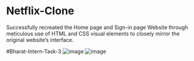 # Netflix-Clone
Successfully recreated the Home page and Sign-in page Website through meticulous use of HTML and CSS visual elements to closely mirror the original website’s interface.

#Bharat-Intern-Task-3
![image](https://github.com/monika522/Netflix-Clone/assets/166034684/89527e5e-9c57-4146-a97f-988deb024d46)
![image](https://github.com/monika522/Netflix-Clone/assets/166034684/737b2c34-f1b6-4570-ac83-fc54c4c60eb0)
